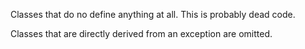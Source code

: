 Classes that do no define anything at all. This is probably dead code.

Classes that are directly derived from an exception are omitted.

<?php

//Empty class
class foo extends bar {}

//Not an empty class
class foo2 extends bar {
    const FOO = 2;
}

//Not an empty class, as derived from Exception
class barException extends \Exception {}

?>
